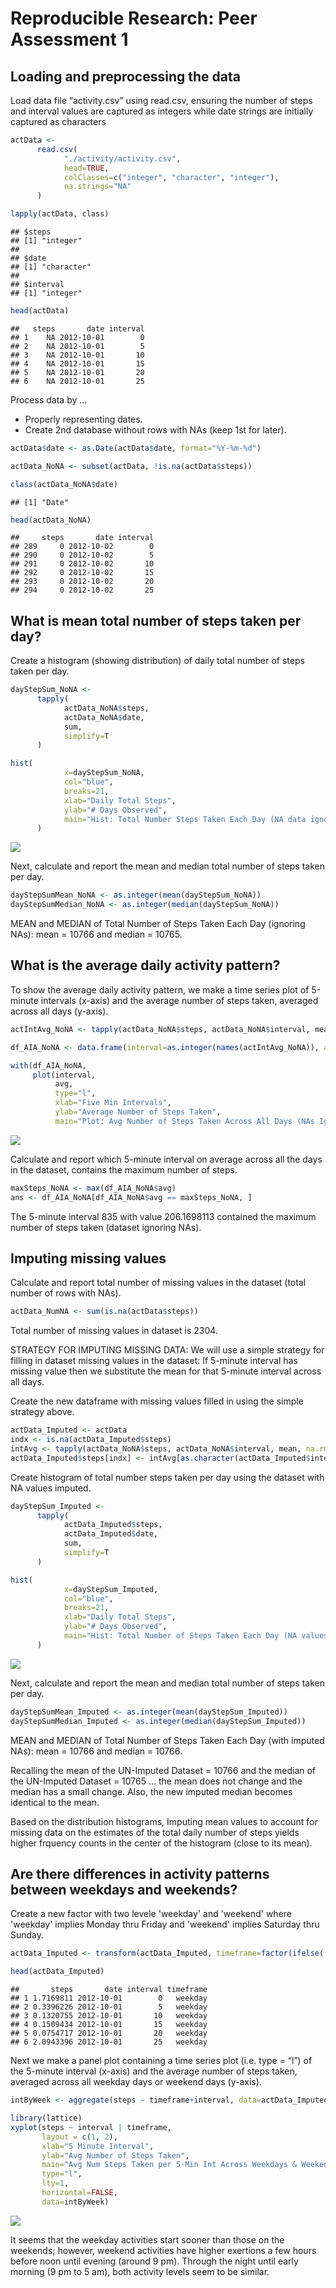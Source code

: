 # Reproducible Research: Peer Assessment 1


## Loading and preprocessing the data

Load data file “activity.csv” using read.csv, ensuring the number of steps and interval values are captured as integers while date strings are initially captured as characters


```r
actData <-
      read.csv(
            "./activity/activity.csv",
            head=TRUE,
            colClasses=c("integer", "character", "integer"),
            na.strings="NA"
      )

lapply(actData, class)
```

```
## $steps
## [1] "integer"
## 
## $date
## [1] "character"
## 
## $interval
## [1] "integer"
```

```r
head(actData)
```

```
##   steps       date interval
## 1    NA 2012-10-01        0
## 2    NA 2012-10-01        5
## 3    NA 2012-10-01       10
## 4    NA 2012-10-01       15
## 5    NA 2012-10-01       20
## 6    NA 2012-10-01       25
```

Process data by ...
- Properly representing dates.
- Create 2nd database without rows with NAs (keep 1st for later).


```r
actData$date <- as.Date(actData$date, format="%Y-%m-%d")

actData_NoNA <- subset(actData, !is.na(actData$steps))

class(actData_NoNA$date)
```

```
## [1] "Date"
```

```r
head(actData_NoNA)
```

```
##     steps       date interval
## 289     0 2012-10-02        0
## 290     0 2012-10-02        5
## 291     0 2012-10-02       10
## 292     0 2012-10-02       15
## 293     0 2012-10-02       20
## 294     0 2012-10-02       25
```
## What is mean total number of steps taken per day?

Create a histogram (showing distribution) of daily total number of steps taken per day.


```r
dayStepSum_NoNA <-
      tapply(
            actData_NoNA$steps,
            actData_NoNA$date,
            sum,
            simplify=T
      )

hist(
            x=dayStepSum_NoNA,
            col="blue",
            breaks=21,
            xlab="Daily Total Steps",
            ylab="# Days Observed",
            main="Hist: Total Number Steps Taken Each Day (NA data ignored)"
      )
```

![](PA1_template_files/figure-html/unnamed-chunk-3-1.png) 

Next, calculate and report the mean and median total number of steps taken per day.


```r
dayStepSumMean_NoNA <- as.integer(mean(dayStepSum_NoNA))
dayStepSumMedian_NoNA <- as.integer(median(dayStepSum_NoNA))
```

MEAN and MEDIAN of Total Number of Steps Taken Each Day (ignoring NAs):  mean = 10766 and median = 10765.

## What is the average daily activity pattern?

To show the average daily activity pattern, we make a time series plot of 5-minute intervals (x-axis) and the average number of steps taken, averaged across all days (y-axis).


```r
actIntAvg_NoNA <- tapply(actData_NoNA$steps, actData_NoNA$interval, mean, na.rm=TRUE, simplify=T)

df_AIA_NoNA <- data.frame(interval=as.integer(names(actIntAvg_NoNA)), avg=actIntAvg_NoNA)

with(df_AIA_NoNA,
     plot(interval,
          avg,
          type="l",
          xlab="Five Min Intervals",
          ylab="Average Number of Steps Taken",
          main="Plot: Avg Number of Steps Taken Across All Days (NAs Ignored)"))
```

![](PA1_template_files/figure-html/unnamed-chunk-5-1.png) 

Calculate and report which 5-minute interval on average across all the days in the dataset, contains the maximum number of steps.


```r
maxSteps_NoNA <- max(df_AIA_NoNA$avg)
ans <- df_AIA_NoNA[df_AIA_NoNA$avg == maxSteps_NoNA, ]
```

The 5-minute interval 835 with value 206.1698113 contained the maximum number of steps taken (dataset ignoring NAs).

## Imputing missing values

Calculate and report total number of missing values in the dataset (total number of rows with NAs).


```r
actData_NumNA <- sum(is.na(actData$steps))
```

Total number of missing values in dataset is 2304.

STRATEGY FOR IMPUTING MISSING DATA: We will use a simple strategy for filling in dataset missing values in the dataset: If 5-minute interval has missing value then we substitute the mean for that 5-minute interval across all days.

Create the new dataframe with missing values filled in using the simple strategy above.


```r
actData_Imputed <- actData
indx <- is.na(actData_Imputed$steps)
intAvg <- tapply(actData_NoNA$steps, actData_NoNA$interval, mean, na.rm=TRUE, simplify=T)
actData_Imputed$steps[indx] <- intAvg[as.character(actData_Imputed$interval[indx])]
```

Create histogram of total number steps taken per day using the dataset with NA values imputed.


```r
dayStepSum_Imputed <-
      tapply(
            actData_Imputed$steps,
            actData_Imputed$date,
            sum,
            simplify=T
      )

hist(
            x=dayStepSum_Imputed,
            col="blue",
            breaks=21,
            xlab="Daily Total Steps",
            ylab="# Days Observed",
            main="Hist: Total Number of Steps Taken Each Day (NA values imputed)"
      )
```

![](PA1_template_files/figure-html/unnamed-chunk-9-1.png) 

Next, calculate and report the mean and median total number of steps taken per day.


```r
dayStepSumMean_Imputed <- as.integer(mean(dayStepSum_Imputed))
dayStepSumMedian_Imputed <- as.integer(median(dayStepSum_Imputed))
```

MEAN and MEDIAN of Total Number of Steps Taken Each Day (with imputed NAs):  mean = 10766 and median = 10766.

Recalling the mean of the UN-Imputed Dataset = 10766 and the median of the UN-Imputed Dataset = 10765 ... the mean does not change and the median has a small change. Also, the new imputed median becomes identical to the mean.

Based on the distribution histograms, Imputing mean values to account for missing data on the estimates of the total daily number of steps yields higher frquency counts in the center of the histogram (close to its mean).


## Are there differences in activity patterns between weekdays and weekends?

Create a new factor with two levele 'weekday' and 'weekend' where 'weekday' implies Monday thru Friday and 'weekend' implies Saturday thru Sunday.


```r
actData_Imputed <- transform(actData_Imputed, timeframe=factor(ifelse((weekdays(date) %in% c("Saturday", "Sunday")), "weekend", "weekday")))

head(actData_Imputed)
```

```
##       steps       date interval timeframe
## 1 1.7169811 2012-10-01        0   weekday
## 2 0.3396226 2012-10-01        5   weekday
## 3 0.1320755 2012-10-01       10   weekday
## 4 0.1509434 2012-10-01       15   weekday
## 5 0.0754717 2012-10-01       20   weekday
## 6 2.0943396 2012-10-01       25   weekday
```

Next we make a panel plot containing a time series plot (i.e. type = “l”) of the 5-minute interval (x-axis) and the average number of steps taken, averaged across all weekday days or weekend days (y-axis).


```r
intByWeek <- aggregate(steps ~ timeframe+interval, data=actData_Imputed, FUN=mean)

library(lattice)
xyplot(steps ~ interval | timeframe,
       layout = c(1, 2),
       xlab="5 Minute Interval",
       ylab="Avg Number of Steps Taken",
       main="Avg Num Steps Taken per 5-Min Int Across Weekdays & Weekends",
       type="l",
       lty=1,
       horizontal=FALSE,
       data=intByWeek)
```

![](PA1_template_files/figure-html/unnamed-chunk-12-1.png) 

It seems that the weekday activities start sooner than those on the weekends; however, weekend activities have higher exertions a few hours before noon until evening (around 9 pm).  Through the night until early morning (9 pm to 5 am), both activity levels seem to be similar.

